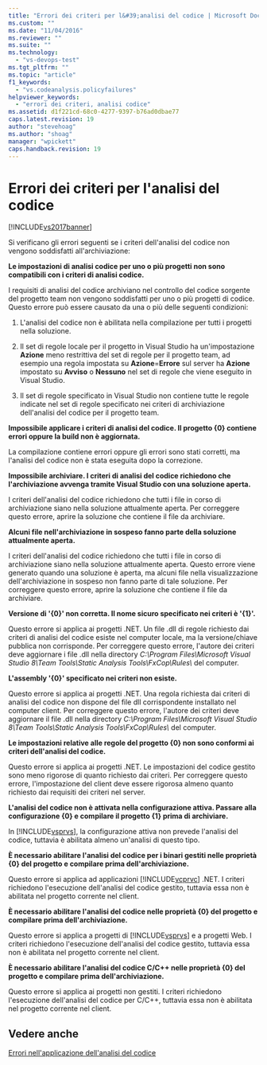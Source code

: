 ```yaml
---
title: "Errori dei criteri per l&#39;analisi del codice | Microsoft Docs"
ms.custom: ""
ms.date: "11/04/2016"
ms.reviewer: ""
ms.suite: ""
ms.technology: 
  - "vs-devops-test"
ms.tgt_pltfrm: ""
ms.topic: "article"
f1_keywords: 
  - "vs.codeanalysis.policyfailures"
helpviewer_keywords: 
  - "errori dei criteri, analisi codice"
ms.assetid: d1f221cd-68c0-4277-9397-b76ad0dbae77
caps.latest.revision: 19
author: "stevehoag"
ms.author: "shoag"
manager: "wpickett"
caps.handback.revision: 19
---
```

# Errori dei criteri per l&#39;analisi del codice
[!INCLUDE[vs2017banner](../code-quality/includes/vs2017banner.md)]

Si verificano gli errori seguenti se i criteri dell'analisi del codice non vengono soddisfatti all'archiviazione:  
  
 **Le impostazioni di analisi codice per uno o più progetti non sono compatibili con i criteri di analisi codice.**  
  
 I requisiti di analisi del codice archiviano nel controllo del codice sorgente del progetto team non vengono soddisfatti per uno o più progetti di codice.  Questo errore può essere causato da una o più delle seguenti condizioni:  
  
1.  L'analisi del codice non è abilitata nella compilazione per tutti i progetti nella soluzione.  
  
2.  Il set di regole locale per il progetto in Visual Studio ha un'impostazione **Azione** meno restrittiva del set di regole per il progetto team, ad esempio una regola impostata su **Azione**\=**Errore** sul server ha **Azione** impostato su **Avviso** o **Nessuno** nel set di regole che viene eseguito in Visual Studio.  
  
3.  Il set di regole specificato in Visual Studio non contiene tutte le regole indicate nel set di regole specificato nei criteri di archiviazione dell'analisi del codice per il progetto team.  
  
 **Impossibile applicare i criteri di analisi del codice.  Il progetto {0} contiene errori oppure la build non è aggiornata.**  
  
 La compilazione contiene errori oppure gli errori sono stati corretti, ma l'analisi del codice non è stata eseguita dopo la correzione.  
  
 **Impossibile archiviare.  I criteri di analisi del codice richiedono che l'archiviazione avvenga tramite Visual Studio con una soluzione aperta.**  
  
 I criteri dell'analisi del codice richiedono che tutti i file in corso di archiviazione siano nella soluzione attualmente aperta.  Per correggere questo errore, aprire la soluzione che contiene il file da archiviare.  
  
 **Alcuni file nell'archiviazione in sospeso fanno parte della soluzione attualmente aperta.**  
  
 I criteri dell'analisi del codice richiedono che tutti i file in corso di archiviazione siano nella soluzione attualmente aperta.  Questo errore viene generato quando una soluzione è aperta, ma alcuni file nella visualizzazione dell'archiviazione in sospeso non fanno parte di tale soluzione.  Per correggere questo errore, aprire la soluzione che contiene il file da archiviare.  
  
 **Versione di '{0}' non corretta.  Il nome sicuro specificato nei criteri è '{1}'.**  
  
 Questo errore si applica ai progetti .NET.  Un file .dll di regole richiesto dai criteri di analisi del codice esiste nel computer locale, ma la versione\/chiave pubblica non corrisponde.  Per correggere questo errore, l'autore dei criteri deve aggiornare i file .dll nella directory *C:\\Program Files\\Microsoft Visual Studio 8\\Team Tools\\Static Analysis Tools\\FxCop\\Rules\\* del computer.  
  
 **L'assembly '{0}' specificato nei criteri non esiste.**  
  
 Questo errore si applica ai progetti .NET.  Una regola richiesta dai criteri di analisi del codice non dispone del file dll corrispondente installato nel computer client.  Per correggere questo errore, l'autore dei criteri deve aggiornare il file .dll nella directory *C:\\Program Files\\Microsoft Visual Studio 8\\Team Tools\\Static Analysis Tools\\FxCop\\Rules\\* del computer.  
  
 **Le impostazioni relative alle regole del progetto {0} non sono conformi ai criteri dell'analisi del codice.**  
  
 Questo errore si applica ai progetti .NET.  Le impostazioni del codice gestito sono meno rigorose di quanto richiesto dai criteri.  Per correggere questo errore, l'impostazione del client deve essere rigorosa almeno quanto richiesto dai requisiti dei criteri nel server.  
  
 **L'analisi del codice non è attivata nella configurazione attiva.  Passare alla configurazione {0} e compilare il progetto {1} prima di archiviare.**  
  
 In [!INCLUDE[vsprvs](../code-quality/includes/vsprvs_md.md)], la configurazione attiva non prevede l'analisi del codice, tuttavia è abilitata almeno un'analisi di questo tipo.  
  
 **È necessario abilitare l'analisi del codice per i binari gestiti nelle proprietà {0} del progetto e compilare prima dell'archiviazione.**  
  
 Questo errore si applica ad applicazioni [!INCLUDE[vcprvc](../code-quality/includes/vcprvc_md.md)] .NET.  I criteri richiedono l'esecuzione dell'analisi del codice gestito, tuttavia essa non è abilitata nel progetto corrente nel client.  
  
 **È necessario abilitare l'analisi del codice nelle proprietà {0} del progetto e compilare prima dell'archiviazione.**  
  
 Questo errore si applica a progetti di [!INCLUDE[vsprvs](../code-quality/includes/vsprvs_md.md)] e a progetti Web.  I criteri richiedono l'esecuzione dell'analisi del codice gestito, tuttavia essa non è abilitata nel progetto corrente nel client.  
  
 **È necessario abilitare l'analisi del codice C\/C\+\+ nelle proprietà {0} del progetto e compilare prima dell'archiviazione.**  
  
 Questo errore si applica ai progetti non gestiti.  I criteri richiedono l'esecuzione dell'analisi del codice per C\/C\+\+, tuttavia essa non è abilitata nel progetto corrente nel client.  
  
## Vedere anche  
 [Errori nell'applicazione dell'analisi del codice](../code-quality/code-analysis-application-errors.md)